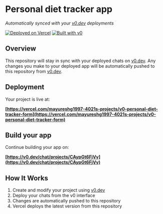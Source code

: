 # Personal diet tracker app

*Automatically synced with your [v0.dev](https://v0.dev) deployments*

[![Deployed on Vercel](https://img.shields.io/badge/Deployed%20on-Vercel-black?style=for-the-badge&logo=vercel)](https://vercel.com/mayureshg1997-4021s-projects/v0-personal-diet-tracker-form)
[![Built with v0](https://img.shields.io/badge/Built%20with-v0.dev-black?style=for-the-badge)](https://v0.dev/chat/projects/CAypGt6FjVv)

## Overview

This repository will stay in sync with your deployed chats on [v0.dev](https://v0.dev).
Any changes you make to your deployed app will be automatically pushed to this repository from [v0.dev](https://v0.dev).

## Deployment

Your project is live at:

**[https://vercel.com/mayureshg1997-4021s-projects/v0-personal-diet-tracker-form](https://vercel.com/mayureshg1997-4021s-projects/v0-personal-diet-tracker-form)**

## Build your app

Continue building your app on:

**[https://v0.dev/chat/projects/CAypGt6FjVv](https://v0.dev/chat/projects/CAypGt6FjVv)**

## How It Works

1. Create and modify your project using [v0.dev](https://v0.dev)
2. Deploy your chats from the v0 interface
3. Changes are automatically pushed to this repository
4. Vercel deploys the latest version from this repository